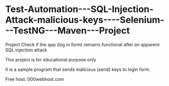 # Test-Automation---SQL-Injection-Attack-malicious-keys----Selenium---TestNG---Maven---Project


Project Check if the app (log in form) remains functional after an apparent SQL injection attack 


This project is for educational purpose only 


It is a sample program that sends malicious (send) keys to login form. 


Free host: 000webhost.com

